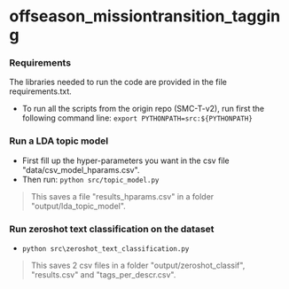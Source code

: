 # offseason_missiontransition_tagging

### Requirements
The libraries needed to run the code are provided in the file requirements.txt.
* To run all the scripts from the origin repo (SMC-T-v2), run first the following command line: `export PYTHONPATH=src:${PYTHONPATH}`

### Run a LDA topic model
* First fill up the hyper-parameters you want in the csv file "data/csv_model_hparams.csv".
* Then run: `python src/topic_model.py`
> This saves a file "results_hparams.csv" in a folder "output/lda_topic_model".

### Run zeroshot text classification on the dataset
* `python src\zeroshot_text_classification.py`
> This saves 2 csv files in a folder "output/zeroshot_classif", "results.csv" and "tags_per_descr.csv".
